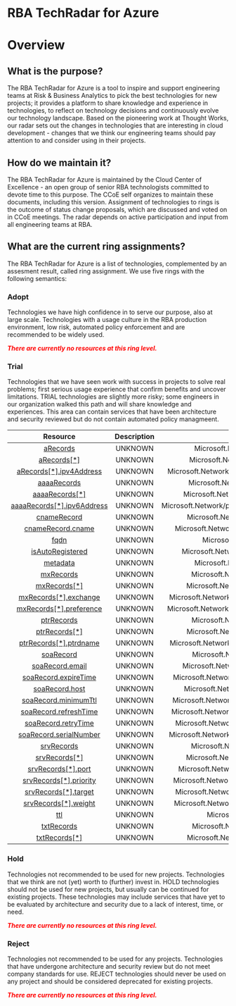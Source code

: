 
RBA TechRadar for Azure
=======================

# Overview

## What is the purpose?


The RBA TechRadar for Azure is a tool to inspire and support engineering teams at Risk & Business Analytics to pick the best technologies for new projects; it provides a platform to share knowledge and experience in technologies, to reflect on technology decisions and continuously evolve our technology landscape.  Based on the pioneering work at Thought Works, our radar sets out the changes in technologies that are interesting in cloud development - changes that we think our engineering teams should pay attention to and consider using in their projects.
## How do we maintain it?


The RBA TechRadar for Azure is maintained by the Cloud Center of Excellence - an open group of senior RBA technologists committed to devote time to this purpose.  The CCoE self organizes to maintain these documents, including this version.  Assignment of technologies to rings is the outcome of status change proposals, which are discussed and voted on in CCoE meetings.  The radar depends on active participation and input from all engineering teams at RBA.
## What are the current ring assignments?


The RBA TechRadar for Azure is a list of technologies, complemented by an assesment result, called ring assignment.  We use five rings with the following semantics:
### Adopt


Technologies we have high confidence in to serve our purpose, also at large scale.  Technologies with a usage culture in the RBA production environment, low risk, automated policy enforcement and are recommended to be widely used.  
  
***<font color="red"> There are currently no resources at this ring level. </font>***
### Trial


Technologies that we have seen work with success in projects to solve real problems;  first serious usage experience that confirm benefits and uncover limitations.  TRIAL technologies are slightly more risky; some engineers in our organization walked this path and will share knowledge and experiences.  This area can contain services that have been architecture and security reviewed but do not contain automated policy managmeent.  

|Resource|Description|Path|Status|
| :---: | :---: | :---: | :---: |
|[aRecords](https://github.com/openrba/python-azure-techradar/tree/master/Microsoft.Network/privateDnsZones/TXT/aRecords)|UNKNOWN|Microsoft.Network/privateDnsZones/TXT/aRecords|TRIAL|
|[aRecords[*]](https://github.com/openrba/python-azure-techradar/tree/master/Microsoft.Network/privateDnsZones/TXT/aRecords[*])|UNKNOWN|Microsoft.Network/privateDnsZones/TXT/aRecords[*]|TRIAL|
|[aRecords[*].ipv4Address](https://github.com/openrba/python-azure-techradar/tree/master/Microsoft.Network/privateDnsZones/TXT/aRecords[*].ipv4Address)|UNKNOWN|Microsoft.Network/privateDnsZones/TXT/aRecords[*].ipv4Address|TRIAL|
|[aaaaRecords](https://github.com/openrba/python-azure-techradar/tree/master/Microsoft.Network/privateDnsZones/TXT/aaaaRecords)|UNKNOWN|Microsoft.Network/privateDnsZones/TXT/aaaaRecords|TRIAL|
|[aaaaRecords[*]](https://github.com/openrba/python-azure-techradar/tree/master/Microsoft.Network/privateDnsZones/TXT/aaaaRecords[*])|UNKNOWN|Microsoft.Network/privateDnsZones/TXT/aaaaRecords[*]|TRIAL|
|[aaaaRecords[*].ipv6Address](https://github.com/openrba/python-azure-techradar/tree/master/Microsoft.Network/privateDnsZones/TXT/aaaaRecords[*].ipv6Address)|UNKNOWN|Microsoft.Network/privateDnsZones/TXT/aaaaRecords[*].ipv6Address|TRIAL|
|[cnameRecord](https://github.com/openrba/python-azure-techradar/tree/master/Microsoft.Network/privateDnsZones/TXT/cnameRecord)|UNKNOWN|Microsoft.Network/privateDnsZones/TXT/cnameRecord|TRIAL|
|[cnameRecord.cname](https://github.com/openrba/python-azure-techradar/tree/master/Microsoft.Network/privateDnsZones/TXT/cnameRecord.cname)|UNKNOWN|Microsoft.Network/privateDnsZones/TXT/cnameRecord.cname|TRIAL|
|[fqdn](https://github.com/openrba/python-azure-techradar/tree/master/Microsoft.Network/privateDnsZones/TXT/fqdn)|UNKNOWN|Microsoft.Network/privateDnsZones/TXT/fqdn|TRIAL|
|[isAutoRegistered](https://github.com/openrba/python-azure-techradar/tree/master/Microsoft.Network/privateDnsZones/TXT/isAutoRegistered)|UNKNOWN|Microsoft.Network/privateDnsZones/TXT/isAutoRegistered|TRIAL|
|[metadata](https://github.com/openrba/python-azure-techradar/tree/master/Microsoft.Network/privateDnsZones/TXT/metadata)|UNKNOWN|Microsoft.Network/privateDnsZones/TXT/metadata|TRIAL|
|[mxRecords](https://github.com/openrba/python-azure-techradar/tree/master/Microsoft.Network/privateDnsZones/TXT/mxRecords)|UNKNOWN|Microsoft.Network/privateDnsZones/TXT/mxRecords|TRIAL|
|[mxRecords[*]](https://github.com/openrba/python-azure-techradar/tree/master/Microsoft.Network/privateDnsZones/TXT/mxRecords[*])|UNKNOWN|Microsoft.Network/privateDnsZones/TXT/mxRecords[*]|TRIAL|
|[mxRecords[*].exchange](https://github.com/openrba/python-azure-techradar/tree/master/Microsoft.Network/privateDnsZones/TXT/mxRecords[*].exchange)|UNKNOWN|Microsoft.Network/privateDnsZones/TXT/mxRecords[*].exchange|TRIAL|
|[mxRecords[*].preference](https://github.com/openrba/python-azure-techradar/tree/master/Microsoft.Network/privateDnsZones/TXT/mxRecords[*].preference)|UNKNOWN|Microsoft.Network/privateDnsZones/TXT/mxRecords[*].preference|TRIAL|
|[ptrRecords](https://github.com/openrba/python-azure-techradar/tree/master/Microsoft.Network/privateDnsZones/TXT/ptrRecords)|UNKNOWN|Microsoft.Network/privateDnsZones/TXT/ptrRecords|TRIAL|
|[ptrRecords[*]](https://github.com/openrba/python-azure-techradar/tree/master/Microsoft.Network/privateDnsZones/TXT/ptrRecords[*])|UNKNOWN|Microsoft.Network/privateDnsZones/TXT/ptrRecords[*]|TRIAL|
|[ptrRecords[*].ptrdname](https://github.com/openrba/python-azure-techradar/tree/master/Microsoft.Network/privateDnsZones/TXT/ptrRecords[*].ptrdname)|UNKNOWN|Microsoft.Network/privateDnsZones/TXT/ptrRecords[*].ptrdname|TRIAL|
|[soaRecord](https://github.com/openrba/python-azure-techradar/tree/master/Microsoft.Network/privateDnsZones/TXT/soaRecord)|UNKNOWN|Microsoft.Network/privateDnsZones/TXT/soaRecord|TRIAL|
|[soaRecord.email](https://github.com/openrba/python-azure-techradar/tree/master/Microsoft.Network/privateDnsZones/TXT/soaRecord.email)|UNKNOWN|Microsoft.Network/privateDnsZones/TXT/soaRecord.email|TRIAL|
|[soaRecord.expireTime](https://github.com/openrba/python-azure-techradar/tree/master/Microsoft.Network/privateDnsZones/TXT/soaRecord.expireTime)|UNKNOWN|Microsoft.Network/privateDnsZones/TXT/soaRecord.expireTime|TRIAL|
|[soaRecord.host](https://github.com/openrba/python-azure-techradar/tree/master/Microsoft.Network/privateDnsZones/TXT/soaRecord.host)|UNKNOWN|Microsoft.Network/privateDnsZones/TXT/soaRecord.host|TRIAL|
|[soaRecord.minimumTtl](https://github.com/openrba/python-azure-techradar/tree/master/Microsoft.Network/privateDnsZones/TXT/soaRecord.minimumTtl)|UNKNOWN|Microsoft.Network/privateDnsZones/TXT/soaRecord.minimumTtl|TRIAL|
|[soaRecord.refreshTime](https://github.com/openrba/python-azure-techradar/tree/master/Microsoft.Network/privateDnsZones/TXT/soaRecord.refreshTime)|UNKNOWN|Microsoft.Network/privateDnsZones/TXT/soaRecord.refreshTime|TRIAL|
|[soaRecord.retryTime](https://github.com/openrba/python-azure-techradar/tree/master/Microsoft.Network/privateDnsZones/TXT/soaRecord.retryTime)|UNKNOWN|Microsoft.Network/privateDnsZones/TXT/soaRecord.retryTime|TRIAL|
|[soaRecord.serialNumber](https://github.com/openrba/python-azure-techradar/tree/master/Microsoft.Network/privateDnsZones/TXT/soaRecord.serialNumber)|UNKNOWN|Microsoft.Network/privateDnsZones/TXT/soaRecord.serialNumber|TRIAL|
|[srvRecords](https://github.com/openrba/python-azure-techradar/tree/master/Microsoft.Network/privateDnsZones/TXT/srvRecords)|UNKNOWN|Microsoft.Network/privateDnsZones/TXT/srvRecords|TRIAL|
|[srvRecords[*]](https://github.com/openrba/python-azure-techradar/tree/master/Microsoft.Network/privateDnsZones/TXT/srvRecords[*])|UNKNOWN|Microsoft.Network/privateDnsZones/TXT/srvRecords[*]|TRIAL|
|[srvRecords[*].port](https://github.com/openrba/python-azure-techradar/tree/master/Microsoft.Network/privateDnsZones/TXT/srvRecords[*].port)|UNKNOWN|Microsoft.Network/privateDnsZones/TXT/srvRecords[*].port|TRIAL|
|[srvRecords[*].priority](https://github.com/openrba/python-azure-techradar/tree/master/Microsoft.Network/privateDnsZones/TXT/srvRecords[*].priority)|UNKNOWN|Microsoft.Network/privateDnsZones/TXT/srvRecords[*].priority|TRIAL|
|[srvRecords[*].target](https://github.com/openrba/python-azure-techradar/tree/master/Microsoft.Network/privateDnsZones/TXT/srvRecords[*].target)|UNKNOWN|Microsoft.Network/privateDnsZones/TXT/srvRecords[*].target|TRIAL|
|[srvRecords[*].weight](https://github.com/openrba/python-azure-techradar/tree/master/Microsoft.Network/privateDnsZones/TXT/srvRecords[*].weight)|UNKNOWN|Microsoft.Network/privateDnsZones/TXT/srvRecords[*].weight|TRIAL|
|[ttl](https://github.com/openrba/python-azure-techradar/tree/master/Microsoft.Network/privateDnsZones/TXT/ttl)|UNKNOWN|Microsoft.Network/privateDnsZones/TXT/ttl|TRIAL|
|[txtRecords](https://github.com/openrba/python-azure-techradar/tree/master/Microsoft.Network/privateDnsZones/TXT/txtRecords)|UNKNOWN|Microsoft.Network/privateDnsZones/TXT/txtRecords|TRIAL|
|[txtRecords[*]](https://github.com/openrba/python-azure-techradar/tree/master/Microsoft.Network/privateDnsZones/TXT/txtRecords[*])|UNKNOWN|Microsoft.Network/privateDnsZones/TXT/txtRecords[*]|TRIAL|

### Hold


Technologies not recommended to be used for new projects. Technologies that we think are not (yet) worth to (further) invest in.  HOLD technologies should not be used for new projects, but usually can be continued for existing projects.  These technologies may include services that have yet to be evaluated by architecture and security due to a lack of interest, time, or need.  
  
***<font color="red"> There are currently no resources at this ring level. </font>***
### Reject


Technologies not recommended to be used for any projects. Technologies that have undergone architecture and security review but do not meet company standards for use.  REJECT technologies should never be used on any project and should be considered deprecated for existing projects.  
  
***<font color="red"> There are currently no resources at this ring level. </font>***